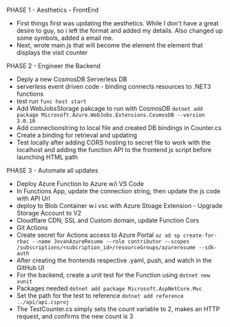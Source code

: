 PHASE 1 - Aesthetics - FrontEnd
- First things first was updating the aesthetics.
  While I don't have a great desire to  guy, so i left the format and added my
  details. Also changed up some symbols, added a email me.
- Next, wrote main.js that will become the element the element that displays the visit counter

PHASE 2 - Engineer the Backend
- Deply a new CosmosDB Serverless DB
- serverless event driven code - binding connects resources to .NET3 functions
- test run
```func host start```
- Add WebJobsStorage pakcage to run with CosmosDB
```dotnet add package Microsoft.Azure.WebJobs.Extensions.CosmosDB --version 3.0.10```
- Add connectionstring to local file and created DB bindings in Counter.cs
- Create a binding for retrieval and updating
- Test locally after adding CORS hosting to secret file to work with the localhost and adding the function API to the frontend js script before launching HTML path

PHASE 3 - Automate all updates
- Deploy Azure Function to Azure w/i VS Code
- In Functions App, update the connection string, then update the js code with API Url
- deploy to Blob Container w.i vsc with Azure Stoage Extension - Upgrade Storage Account to V2
- Cloudflare CDN, SSL and Custom domain, update Function Cors
- Git Actions
- Create secret for Actions access to Azure Portal
```az ad sp create-for-rbac --name JovanAzureResume --role contributor --scopes /subscriptions/<subcription_id>/resourceGroups/azureresume --sdk-auth```
- After creating the frontends respective .yaml, push, and watch in the GitHub UI
- For the backend, create a unit test for the Function using ```dotnet new xunit``` 
- Packages needed ```dotnet add package Microsoft.AspNetCore.Mvc```
- Set the path for the test to reference ```dotnet add reference ../api/api.csproj```
- The TestCounter.cs simply sets the count variable to 2, makes an HTTP request, and confirms the new count is 3